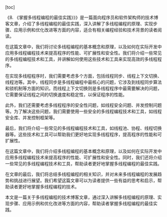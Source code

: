 
[toc]                    
                
                
《8. 《掌握多线程编程的最佳实践》》》是一篇面向程序员和软件架构师的技术博客文章，介绍了多线程编程的最佳实践，深入讲解了多线程编程的原理、实现步骤、应用示例和优化改进等方面的内容，适合有相关编程经验和技术背景的读者阅读。

在这篇文章中，我们将讨论多线程编程的基本概念和原理，以及如何在实际开发中应用多线程编程技术来提高程序的性能、可扩展性和安全性。我们将介绍一些常见的多线程编程技术和工具，并讲解如何使用这些技术和工具来实现高效的多线程程序。

在实现多线程程序时，我们需要考虑多个方面，包括线程同步、线程上下文切换、线程池等。其中，线程同步是多线程编程中最核心的问题，它涉及到线程同步算法和锁机制等方面的知识。而线程上下文切换则是多线程程序中最需要解决的问题，它需要保证线程之间的切换速度和稳定性，以保证程序的性能。

此外，我们还需要考虑多线程程序的安全性问题，如线程安全问题、并发控制问题等。为了解决这些问题，我们需要使用一些安全的多线程编程技术和工具，如线程安全库、并发控制框架等。

最后，我们将介绍一些常见的多线程编程技术和工具，如线程池、协程、线程切换器等。这些技术和工具可以帮助我们更好地实现多线程程序，提高程序的性能和可扩展性。

在这篇文章中，我们将介绍多线程编程的基本概念和原理，以及如何在实际开发中应用多线程编程技术来提高程序的性能、可扩展性和安全性。同时，我们还将介绍一些常见的多线程编程技术和工具，帮助读者更好地掌握多线程编程的最佳实践。

在文章的最后，我们将总结多线程编程的相关知识，并对未来多线程编程的发展趋势和挑战进行展望。我们希望这篇文章可以为读者提供一些有益的思考和启示，帮助读者更好地掌握多线程编程的技术。

本文是一篇关于多线程编程的技术博客文章，通过深入讲解多线程编程的原理、实现步骤、应用示例和优化改进等方面的内容，帮助读者掌握多线程编程的最佳实践。

